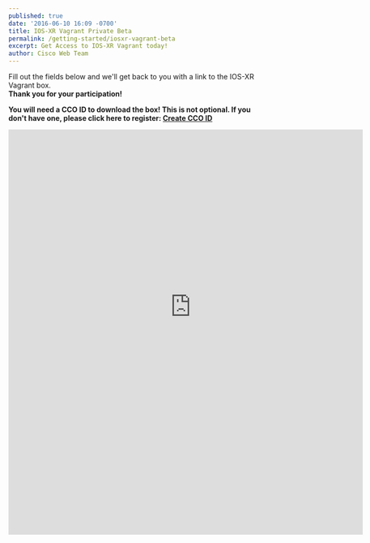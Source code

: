 ```yaml
---
published: true
date: '2016-06-10 16:09 -0700'
title: IOS-XR Vagrant Private Beta
permalink: /getting-started/iosxr-vagrant-beta
excerpt: Get Access to IOS-XR Vagrant today!
author: Cisco Web Team
---
```


     
Fill out the fields below and we'll get back to you with a link to the
IOS-XR Vagrant box.  
**Thank you for your participation!**   


>
**You will need a CCO ID to download the box! This is not optional. If you don't have one, please click here to register:  [Create CCO ID](tools.cisco.com/RPF/register/register.do)**


<div style="width: 700px; height: 800px; overflow: hidden">
<iframe src="https://docs.google.com/forms/d/1BFB-YEhllLuUQqPCxH5Z9UljtkyKLxyMG7lPmYEXReg/viewform?embedded=true" width="760" height="900" frameborder="0" marginheight="0" marginwidth="0" style="position: relative; top: -100px; left: -20px">Loading...</iframe>
</div>

